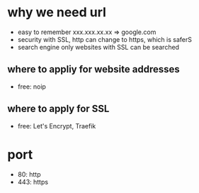 # why we need url
* easy to remember
xxx.xxx.xx.xx => google.com
* security
with SSL, http can change to https, which is saferS
* search engine
only websites with SSL can be searched

## where to appliy for website addresses
* free: noip

## where to apply for SSL
* free: Let's Encrypt, Traefik

# port
* 80: http
* 443: https